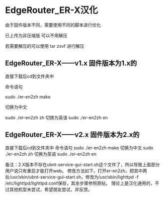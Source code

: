 # EdgeRouter_ER-X汉化
由于固件版本不同，需要使用不同的脚本进行优化  

已上传为非压缩版 可以不用解压  

若需要解压的可以使用 tar zxvf 进行解压  

## EdgeRouter_ER-X——v1.x 固件版本为1.x的
直接下载后cd到文件夹中  

命令语句  

sudo ./er-en2zh make  

切换为中文  

sudo ./er-en2zh zh
切换为英语
sudo ./er-en2zh en

## EdgeRouter_ER-X——v2.x 固件版本为2.x的
直接下载后cd到文件夹中
命令语句
sudo ./er-en2zh make
切换为中文
sudo ./er-en2zh zh
切换为英语
sudo ./er-en2zh en


备注：2.X版本不存在ubnt-service-gui-start.sh这个文件了，所以导致上面部分用户说只有重启才能打开web。
修改方法如下，打开er-en2zh，把其中两处/usr/sbin/ubnt-service-gui-start.sh，修改为/usr/sbin/lighttpd -f /etc/lighttpd/lighttpd.conf保存，其余步骤参照原帖。
理论上是汉化通用的，不过其他机型未尝试，希望朋友尝试，并反馈。

